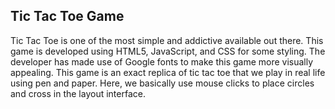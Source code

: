 ## Tic Tac Toe Game

Tic Tac Toe is one of the most simple and addictive available out there. This game is developed using HTML5, JavaScript, and CSS for some styling. The developer has made use of Google fonts to make this game more visually appealing. This game is an exact replica of tic tac toe that we play in real life using pen and paper. Here, we basically use mouse clicks to place circles and cross in the layout interface.
